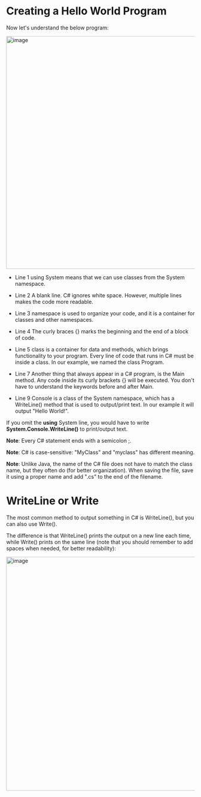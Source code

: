 # Creating a Hello World Program

Now let's understand the below program:

<img width="620" alt="image" src="https://user-images.githubusercontent.com/56192979/144614772-ffaeb9c7-2a4e-4afb-9b02-d45eaaddc0de.png">


* Line 1 using System means that we can use classes from the System namespace.

* Line 2 A blank line. C# ignores white space. However, multiple lines makes the code more readable.

* Line 3 namespace is used to organize your code, and it is a container for classes and other namespaces.

* Line 4 The curly braces {} marks the beginning and the end of a block of code.

* Line 5 class is a container for data and methods, which brings functionality to your program. Every line of code that runs in C# must be inside a class. In our example, we named the class Program.

* Line 7 Another thing that always appear in a C# program, is the Main method. Any code inside its curly brackets {} will be executed. You don't have to understand the keywords before and after Main. 

* Line 9 Console is a class of the System namespace, which has a WriteLine() method that is used to output/print text. In our example it will output "Hello World!".

If you omit the **using** System line, you would have to write **System.Console.WriteLine()** to print/output text.

**Note**: Every C# statement ends with a semicolon ;.

**Note**: C# is case-sensitive: "MyClass" and "myclass" has different meaning.

**Note**: Unlike Java, the name of the C# file does not have to match the class name, but they often do (for better organization). When saving the file, save it using a proper name and add  ".cs" to the end of the filename. 

# WriteLine or Write

The most common method to output something in C# is WriteLine(), but you can also use Write().

The difference is that WriteLine() prints the output on a new line each time, while Write() prints on the same line (note that you should remember to add spaces when needed, for better readability):

<img width="623" alt="image" src="https://user-images.githubusercontent.com/56192979/144616433-d2734501-0d44-466f-b4e2-f83a9ce34f0c.png">
